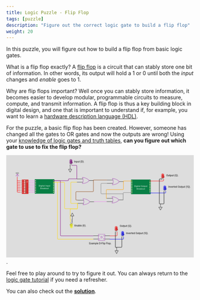 ```yaml
---
title: Logic Puzzle - Flip Flop
tags: [puzzle]
description: "Figure out the correct logic gate to build a flip flop"
weight: 20
---
```


In this puzzle, you will figure out how to build a flip flop from basic logic gates.

What is a flip flop exactly? A [flip flop](https://en.wikipedia.org/wiki/Flip-flop_(electronics)) is a circuit that can stably store one bit of information. In other words, its output will hold a 1 or 0 until both the *input* changes and *enable* goes to 1. 

Why are flip flops important? Well once you can stably store information, it becomes easier to develop modular, programmable circuits to measure, compute, and transmit information. A flip flop is thus a key building block in digital design, and one that is important to understand if, for example, you want to learn a [hardware description language  (HDL)](https://www.zerotoasiccourse.com/terminology/hdl/). 

For the puzzle, a basic flip flop has been created. However, someone has changed all the gates to OR gates and now the outputs are wrong! Using your [knowledge of logic gates and truth tables](/digital_design/logic_gates), **can you figure out which gate to use to fix the flip flop?**

[![flipflop](images/puzzle_flipflop.png)](https://wokwi.com/projects/343783725928022610).

Feel free to play around to try to figure it out. You can always return to the [logic gate tutorial](/digital_design/logic_gates) if you need a refresher. 

You can also check out the [**solution**](https://wokwi.com/projects/344329074509873746).